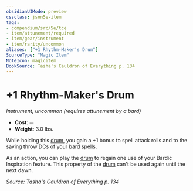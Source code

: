 ```yaml
---
obsidianUIMode: preview
cssclass: json5e-item
tags:
- compendium/src/5e/tce
- item/attunement/required
- item/gear/instrument
- item/rarity/uncommon
aliases: ["+1 Rhythm-Maker's Drum"]
SourceType: "Magic Item"
NoteIcon: magicitem
BookSource: Tasha's Cauldron of Everything p. 134
---
```

# +1 Rhythm-Maker's Drum
*Instrument, uncommon (requires attunement by a bard)*  

- **Cost**: ⏤
- **Weight**: 3.0 lbs.

While holding this [drum](/2-Mechanics/CLI/items/drum.md), you gain a +1 bonus to spell attack rolls and to the saving throw DCs of your bard spells.

As an action, you can play the [drum](/2-Mechanics/CLI/items/drum.md) to regain one use of your Bardic Inspiration feature. This property of the [drum](/2-Mechanics/CLI/items/drum.md) can't be used again until the next dawn.

*Source: Tasha's Cauldron of Everything p. 134*